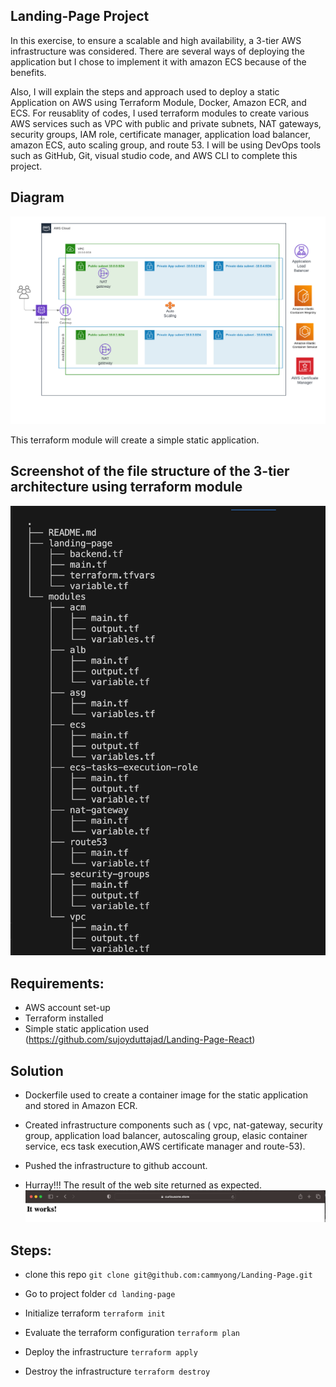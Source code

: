 ## Landing-Page Project
In this exercise, to ensure a scalable and high availability, a 3-tier AWS infrastructure was considered. There are several ways of deploying the application but I chose to implement it with amazon ECS because of the benefits.

Also, I will explain the steps and approach used to deploy a static Application on AWS using Terraform Module, Docker, Amazon ECR, and ECS. For reusablity of codes, I used terraform modules to create various AWS services such as VPC with public and private subnets, NAT gateways, security groups, IAM role, certificate manager, application load balancer, amazon ECS, auto scaling group, and route 53. I will be using DevOps tools such as GitHub, Git, visual studio code, and AWS CLI to complete this project. 

## Diagram
![3-Tier Architecture](<Cloud Architecture.png>)


This terraform module will create a simple static application.
## Screenshot of the file structure  of the 3-tier architecture using terraform module 
![Terraform module](<Terraform module.png>)


## Requirements:
- AWS account set-up
- Terraform installed
- Simple static application used (https://github.com/sujoyduttajad/Landing-Page-React)


## Solution

- Dockerfile used to create a container image  for the static application and stored in Amazon ECR.

- Created infrastructure components such as ( vpc, nat-gateway, security group, application load balancer, autoscaling group, elasic container service, ecs task execution,AWS certificate manager and route-53).

- Pushed the infrastructure to github account.

- Hurray!!! The result of the web site returned as expected.
![static app](<static app.png>)


## Steps:

- clone this repo
    `git clone git@github.com:cammyong/Landing-Page.git`

- Go to project folder
    `cd landing-page`

- Initialize terraform
    `terraform init`

- Evaluate the terraform configuration
    `terraform plan`

- Deploy the infrastructure
`terraform apply`

- Destroy the infrastructure
`terraform destroy`
